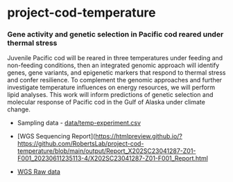 # project-cod-temperature

### Gene activity and genetic selection in Pacific cod reared under thermal stress

Juvenile Pacific cod will be reared in three temperatures under feeding and non-feeding conditions, then an integrated genomic approach will identify genes, gene variants, and epigenetic markers that respond to thermal stress and confer resilience. To complement the genomic approaches and further investigate temperature influences on energy resources, we will perform lipid analyses. This work will inform predictions of genetic selection and molecular response of Pacific cod in the Gulf of Alaska under climate change.

- Sampling data - [data/temp-experiment.csv](https://github.com/RobertsLab/project-cod-temperature/blob/main/data/temp-experiment.csv)

- [WGS Sequencing Report](https://htmlpreview.github.io/?https://github.com/RobertsLab/project-cod-temperature/blob/main/output/Report_X202SC23041287-Z01-F001_20230611235113-4/X202SC23041287-Z01-F001_Report.html
- [WGS Raw data](https://owl.fish.washington.edu/nightingales/G_macrocephalus/H202SC23041287/01.RawData/)

